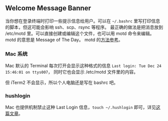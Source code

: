 ## Welcome Message Banner

当你想在登录终端时打印一些提示信息给用户。可以在 `~/.bashrc` 里写打印信息的脚本，但这可能会影响 ssh、scp、rsync 等程序。
最正确的做法是把消息放到 /etc/motd 里。可以直接创建或编辑这个文件，也可以用 motd 命令来编辑。motd 的意思是 Message of The Day。
motd 的[方法参考](https://www.ibm.com/support/knowledgecenter/zh/POWER8/p8hcg/p8hcg_motd.htm)。

### Mac 系统

Mac 默认的 Terminal 每次打开会显示这种格式的信息 `Last login: Tue Dec 24 15:46:01 on ttys007`，
同时它也会显示 /etc/motd 文件里的内容。

但 iTerm2 不会显示，所以个人电脑还是写在 bashrc 吧。

### hushlogin

Mac 也提供机制禁止这种 Last Login 信息，`touch ~/.hushlogin` 即可，详见[这篇文章](http://osxdaily.com/2010/06/22/remove-the-last-login-message-from-the-terminal/)。
